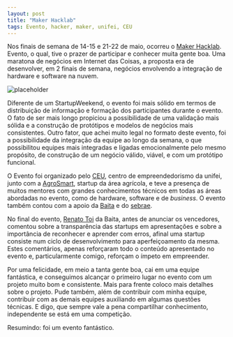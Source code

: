 ```yaml
---
layout: post
title: "Maker Hacklab"
tags: Evento, hacker, maker, unifei, CEU
---
```


Nos finais de semana de 14-15 e 21-22 de maio, ocorreu o [Maker Hacklab](http://makerhacklab.com.br/). Evento, o qual, tive o prazer de participar e conhecer muita gente boa. Uma maratona de negócios em Internet das Coisas, a proposta era de desenvolver, em 2 finais de semana, negócios envolvendo a integração de hardware e software na nuvem.

![placeholder](https://raw.githubusercontent.com/djunho/djunho.github.io/master/Imagens/2016-05-31-MakerHacklab/evento.png "Equipe vencedora!")

<!-- more -->

Diferente de um StartupWeekend, o evento foi mais sólido em termos de distribuição de informação e formação dos participantes durante o evento. O fato de ser mais longo propiciou a possibilidade de uma validação mais sólida e a construção de protótipos e modelos de negócios mais consistentes. Outro fator, que achei muito legal no formato deste evento, foi a possibilidade da integração da equipe ao longo da semana, o que possibilitou equipes mais integradas e ligadas emocionalmente pelo mesmo propósito, de construção de um negócio válido, viável, e com um protótipo funcional.

O Evento foi organizado pelo [CEU](http://www.ceu.unifei.edu.br/), centro de empreendedorismo da unifei, junto com a [AgroSmart](http://www.agrosmart.com.br/), startup da área agrícola, e teve a presença de muitos mentores com grandes conhecimentos técnicos em todas as áreas abordadas no evento, como de hardware, software e de *business*. O evento também contou com a apoio da [Baita](http://www.baita.ac/) e do [sebrae](http://www.sebraemg.com.br/).

No final do evento, [Renato Toi](http://www.baita.ac/equipe/renato-toi/) da Baita, antes de anunciar os vencedores, comentou sobre a transparência das startups em apresentações e sobre a importância de reconhecer e aprender com erros, afinal uma startup consiste num ciclo de desenvolvimento para aperfeiçoamento da mesma. Estes comentários, apenas reforçaram todo o conteúdo apresentado no evento e, particularmente comigo, reforçam o ímpeto em empreender.

Por uma felicidade, em meio a tanta gente boa, cai em uma equipe fantástica, e conseguimos alcançar o primeiro lugar no evento com um projeto muito bom e consistente. Mais para frente coloco mais detalhes sobre o projeto. Pude também, além de contribuir com minha equipe, contribuir com as demais equipes auxiliando em algumas questões técnicas. E digo, que sempre vale a pena compartilhar conhecimento, independente se está em uma competição.

Resumindo: foi um evento fantástico.
